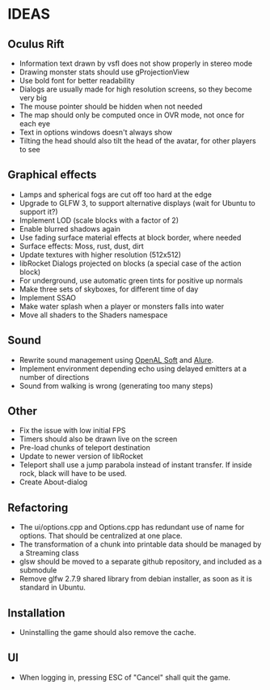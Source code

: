 IDEAS
=====

Oculus Rift
-----------
* Information text drawn by vsfl does not show properly in stereo mode
* Drawing monster stats should use gProjectionView
* Use bold font for better readability
* Dialogs are usually made for high resolution screens, so they become very big
* The mouse pointer should be hidden when not needed
* The map should only be computed once in OVR mode, not once for each eye
* Text in options windows doesn't always show
* Tilting the head should also tilt the head of the avatar, for other players to see

Graphical effects
-----------------
* Lamps and spherical fogs are cut off too hard at the edge
* Upgrade to GLFW 3, to support alternative displays (wait for Ubuntu to support it?)
* Implement LOD (scale blocks with a factor of 2)
* Enable blurred shadows again
* Use fading surface material effects at block border, where needed
* Surface effects: Moss, rust, dust, dirt
* Update textures with higher resolution (512x512)
* libRocket Dialogs projected on blocks (a special case of the action block)
* For underground, use automatic green tints for positive up normals
* Make three sets of skyboxes, for different time of day
* Implement SSAO
* Make water splash when a player or monsters falls into water
* Move all shaders to the Shaders namespace

Sound
-----
* Rewrite sound management using [OpenAL Soft](http://kcat.strangesoft.net/openal.html) and [Alure](http://kcat.strangesoft.net/alure.html).
* Implement environment depending echo using delayed emitters at a number of directions
* Sound from walking is wrong (generating too many steps)

Other
-----
* Fix the issue with low initial FPS
* Timers should also be drawn live on the screen
* Pre-load chunks of teleport destination
* Update to newer version of libRocket
* Teleport shall use a jump parabola instead of instant transfer. If inside rock, black will have to be used.
* Create About-dialog

Refactoring
-----------
* The ui/options.cpp and Options.cpp has redundant use of name for options. That should be centralized at one place.
* The transformation of a chunk into printable data should be managed by a Streaming class
* glsw should be moved to a separate github repository, and included as a submodule
* Remove glfw 2.7.9 shared library from debian installer, as soon as it is standard in Ubuntu.

Installation
------------
* Uninstalling the game should also remove the cache.

UI
--
* When logging in, pressing ESC of "Cancel" shall quit the game.
